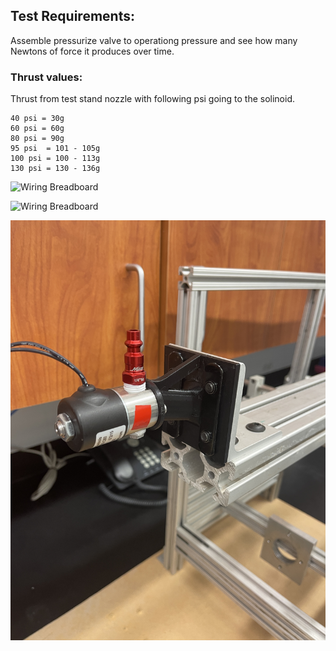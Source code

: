 ## Test Requirements:
Assemble pressurize valve to operationg pressure and see how many Newtons of force it produces over time.   

### Thrust values:
Thrust from test stand nozzle with following psi going to the solinoid.
```
40 psi = 30g
60 psi = 60g
80 psi = 90g
95 psi  = 101 - 105g
100 psi = 100 - 113g 
130 psi = 130 - 136g
```
    
![Wiring Breadboard](images/1.JPG)

![Wiring Breadboard](images/2.JPG)

![Wiring Breadboard](images/3.JPG)

